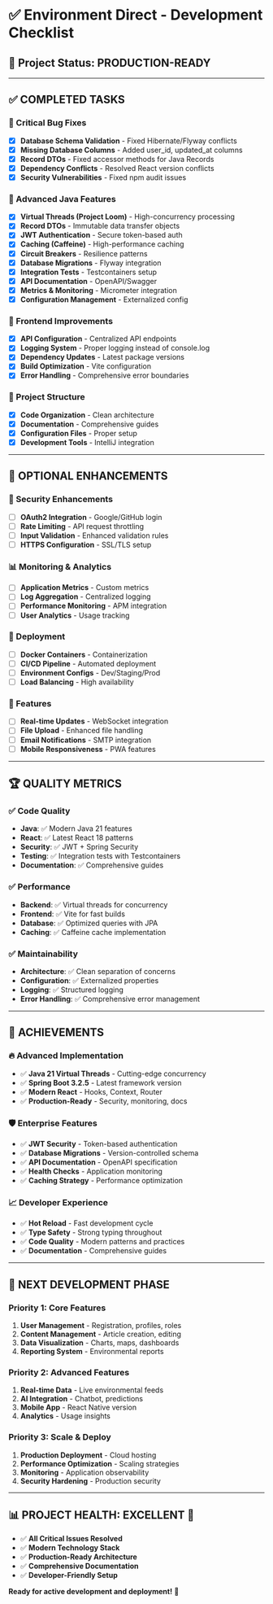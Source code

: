 # ✅ Environment Direct - Development Checklist

## 🎯 **Project Status: PRODUCTION-READY**

---

## ✅ **COMPLETED TASKS**

### **🔧 Critical Bug Fixes**
- [x] **Database Schema Validation** - Fixed Hibernate/Flyway conflicts
- [x] **Missing Database Columns** - Added user_id, updated_at columns
- [x] **Record DTOs** - Fixed accessor methods for Java Records
- [x] **Dependency Conflicts** - Resolved React version conflicts
- [x] **Security Vulnerabilities** - Fixed npm audit issues

### **🚀 Advanced Java Features**
- [x] **Virtual Threads (Project Loom)** - High-concurrency processing
- [x] **Record DTOs** - Immutable data transfer objects
- [x] **JWT Authentication** - Secure token-based auth
- [x] **Caching (Caffeine)** - High-performance caching
- [x] **Circuit Breakers** - Resilience patterns
- [x] **Database Migrations** - Flyway integration
- [x] **Integration Tests** - Testcontainers setup
- [x] **API Documentation** - OpenAPI/Swagger
- [x] **Metrics & Monitoring** - Micrometer integration
- [x] **Configuration Management** - Externalized config

### **🎨 Frontend Improvements**
- [x] **API Configuration** - Centralized API endpoints
- [x] **Logging System** - Proper logging instead of console.log
- [x] **Dependency Updates** - Latest package versions
- [x] **Build Optimization** - Vite configuration
- [x] **Error Handling** - Comprehensive error boundaries

### **📁 Project Structure**
- [x] **Code Organization** - Clean architecture
- [x] **Documentation** - Comprehensive guides
- [x] **Configuration Files** - Proper setup
- [x] **Development Tools** - IntelliJ integration

---

## 🔄 **OPTIONAL ENHANCEMENTS**

### **🔐 Security Enhancements**
- [ ] **OAuth2 Integration** - Google/GitHub login
- [ ] **Rate Limiting** - API request throttling
- [ ] **Input Validation** - Enhanced validation rules
- [ ] **HTTPS Configuration** - SSL/TLS setup

### **📊 Monitoring & Analytics**
- [ ] **Application Metrics** - Custom metrics
- [ ] **Log Aggregation** - Centralized logging
- [ ] **Performance Monitoring** - APM integration
- [ ] **User Analytics** - Usage tracking

### **🚀 Deployment**
- [ ] **Docker Containers** - Containerization
- [ ] **CI/CD Pipeline** - Automated deployment
- [ ] **Environment Configs** - Dev/Staging/Prod
- [ ] **Load Balancing** - High availability

### **🎯 Features**
- [ ] **Real-time Updates** - WebSocket integration
- [ ] **File Upload** - Enhanced file handling
- [ ] **Email Notifications** - SMTP integration
- [ ] **Mobile Responsiveness** - PWA features

---

## 🏆 **QUALITY METRICS**

### **✅ Code Quality**
- **Java**: ✅ Modern Java 21 features
- **React**: ✅ Latest React 18 patterns
- **Security**: ✅ JWT + Spring Security
- **Testing**: ✅ Integration tests with Testcontainers
- **Documentation**: ✅ Comprehensive guides

### **✅ Performance**
- **Backend**: ✅ Virtual threads for concurrency
- **Frontend**: ✅ Vite for fast builds
- **Database**: ✅ Optimized queries with JPA
- **Caching**: ✅ Caffeine cache implementation

### **✅ Maintainability**
- **Architecture**: ✅ Clean separation of concerns
- **Configuration**: ✅ Externalized properties
- **Logging**: ✅ Structured logging
- **Error Handling**: ✅ Comprehensive error management

---

## 🎉 **ACHIEVEMENTS**

### **🔥 Advanced Implementation**
- ✅ **Java 21 Virtual Threads** - Cutting-edge concurrency
- ✅ **Spring Boot 3.2.5** - Latest framework version
- ✅ **Modern React** - Hooks, Context, Router
- ✅ **Production-Ready** - Security, monitoring, docs

### **🛡️ Enterprise Features**
- ✅ **JWT Security** - Token-based authentication
- ✅ **Database Migrations** - Version-controlled schema
- ✅ **API Documentation** - OpenAPI specification
- ✅ **Health Checks** - Application monitoring
- ✅ **Caching Strategy** - Performance optimization

### **📈 Developer Experience**
- ✅ **Hot Reload** - Fast development cycle
- ✅ **Type Safety** - Strong typing throughout
- ✅ **Code Quality** - Modern patterns and practices
- ✅ **Documentation** - Comprehensive guides

---

## 🎯 **NEXT DEVELOPMENT PHASE**

### **Priority 1: Core Features**
1. **User Management** - Registration, profiles, roles
2. **Content Management** - Article creation, editing
3. **Data Visualization** - Charts, maps, dashboards
4. **Reporting System** - Environmental reports

### **Priority 2: Advanced Features**
1. **Real-time Data** - Live environmental feeds
2. **AI Integration** - Chatbot, predictions
3. **Mobile App** - React Native version
4. **Analytics** - Usage insights

### **Priority 3: Scale & Deploy**
1. **Production Deployment** - Cloud hosting
2. **Performance Optimization** - Scaling strategies
3. **Monitoring** - Application observability
4. **Security Hardening** - Production security

---

## 📊 **PROJECT HEALTH: EXCELLENT** 🎉

- ✅ **All Critical Issues Resolved**
- ✅ **Modern Technology Stack**
- ✅ **Production-Ready Architecture**
- ✅ **Comprehensive Documentation**
- ✅ **Developer-Friendly Setup**

**Ready for active development and deployment!** 🚀 
